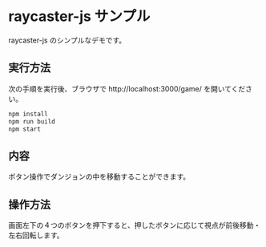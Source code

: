 # raycaster-js サンプル

raycaster-js のシンプルなデモです。

## 実行方法

次の手順を実行後、ブラウザで http://localhost:3000/game/ を開いてください。

```sh
npm install
npm run build
npm start
```

## 内容

ボタン操作でダンジョンの中を移動することができます。

## 操作方法

画面左下の４つのボタンを押下すると、押したボタンに応じて視点が前後移動・左右回転します。
